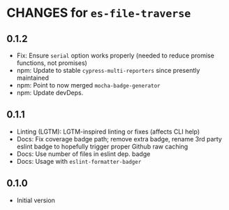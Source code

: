 # CHANGES for `es-file-traverse`

## 0.1.2

- Fix: Ensure `serial` option works properly (needed to reduce promise
    functions, not promises)
- npm: Update to stable `cypress-multi-reporters` since presently maintained
- npm: Point to now merged `mocha-badge-generator`
- npm: Update devDeps.

## 0.1.1

- Linting (LGTM): LGTM-inspired linting or fixes (affects CLI help)
- Docs: Fix coverage badge path; remove extra badge, rename 3rd party
    eslint badge to hopefully trigger proper Github raw caching
- Docs: Use number of files in eslint dep. badge
- Docs: Usage with `eslint-formatter-badger`

## 0.1.0

- Initial version
